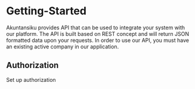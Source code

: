 # Getting-Started

Akuntansiku provides API that can be used to integrate your system with our platform.
The API is built based on REST concept and will return JSON formatted data upon your requests. In order to use our API, you must have an existing active company in our application.

## Authorization
Set up authorization 